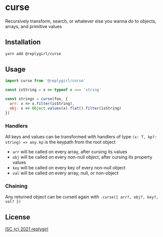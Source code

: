 # curse

Recursively transform, search, or whatever else you wanna do to objects, arrays, and primitive values

## Installation

```bash
yarn add @replygirl/curse
```

## Usage

```js
import curse from '@replygirl/curse'

const isString = x => typeof x === 'string'

const strings = curse(foo, {
  arr: x => x.filter(isString),
  obj: x => Object.values(x).flat().filter(isString)
})
```

### Handlers

All keys and values can be transformed with handlers of type `(x: T, kp?: string) => any`. `kp` is the keypath from the root object

- `arr` will be called on every array, after cursing its values
- `obj` will be called on every non-null object, after cursing its property values
- `key` will be called on every key of every non-null object
- `val` will be called on every array, null, or non-object

### Chaining

Any returned object can be cursed again with `.curse({ arr?, obj?, key?, val? })`

## License

[ISC (c) 2021 replygirl](https://github.com/replygirl/change-case-object/blob/main/LICENSE.md)
